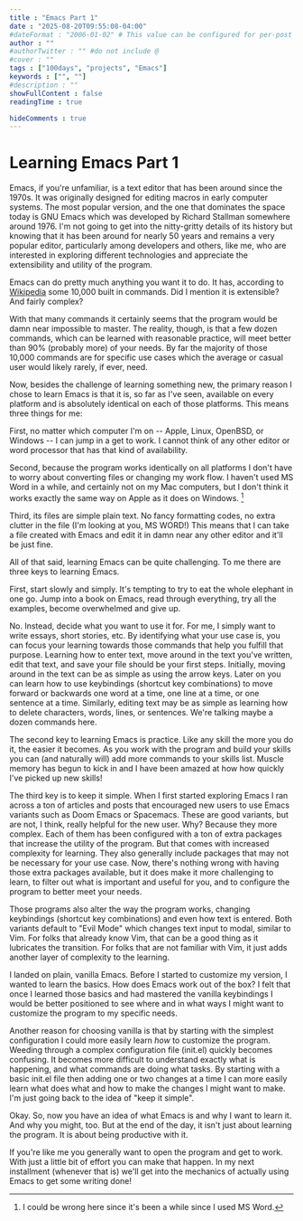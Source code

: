 ```yaml
---
title : "Emacs Part 1"
date : "2025-08-20T09:55:08-04:00"
#dateFormat : "2006-01-02" # This value can be configured for per-post date formatting
author : ""
#authorTwitter : "" #do not include @
#cover : ""
tags : ["100days", "projects", "Emacs"]
keywords : ["", ""]
#description : ""
showFullContent : false
readingTime : true

hideComments : true
---
```

# Learning Emacs Part 1

Emacs, if you're unfamiliar, is a text editor that has been around since the 1970s. It was originally designed for editing macros in early computer systems. The most popular version, and the one that dominates the space today is GNU Emacs which was developed by Richard Stallman somewhere around 1976. I'm not going to get into the nitty-gritty details of its history but knowing that it has been around for nearly 50 years and remains a very popular editor, particularly among developers and others, like me, who are interested in exploring different technologies and appreciate the extensibility and utility of the program.

Emacs can do pretty much anything you want it to do. It has, according to [Wikipedia](https://en.wikipedia.org/wiki/Emacs) some 10,000 built in commands. Did I mention it is extensible? And fairly complex?

With that many commands it certainly seems that the program would be damn near impossible to master.  The reality, though, is that a few dozen commands, which can be learned with reasonable practice, will meet better than 90% (probably more) of your needs.  By far the majority of those 10,000 commands are for specific use cases which the average or casual user would likely rarely, if ever, need.

Now, besides the challenge of learning something new, the primary reason I chose to learn Emacs is that it is, so far as I've seen, available on every platform and is absolutely identical on each of those platforms. This means three things for me: 

First, no matter which computer I'm on -- Apple, Linux, OpenBSD, or Windows -- I can jump in a get to work. I cannot think of any other editor or word processor that has that kind of availability.

Second, because the program works identically on all platforms I don't have to worry about converting files or changing my work flow. I haven't used MS Word in a while, and certainly not on my Mac computers, but I don't think it works exactly the same way on Apple as it does on Windows. [^1] 

Third, its files are simple plain text. No fancy formatting codes, no extra clutter in the file (I'm looking at you, MS WORD!) This means that I can take a file created with Emacs and edit it in damn near any other editor and it'll be just fine.

All of that said, learning Emacs can be quite challenging. To me there are three keys to learning Emacs. 

First, start slowly and simply. It's tempting to try to eat the whole elephant in one go. Jump into a book on Emacs, read through everything, try all the examples, become overwhelmed and give up. 

No. Instead, decide what you want to use it for. For me, I simply want to write essays, short stories, etc. By identifying what your use case is, you can focus your learning towards those commands that help you fulfill that purpose. Learning how to enter text, move around in the text you've written, edit that text, and save your file should be your first steps. Initially, moving around in the text can be as simple as using the arrow keys. Later on you can learn how to use keybindings (shortcut key combinations) to move forward or backwards one word at a time, one line at a time, or one sentence at a time. Similarly, editing text may be as simple as learning how to delete characters, words, lines, or sentences.  We're talking maybe a dozen commands here.  

The second key to learning Emacs is practice. Like any skill the more you do it, the easier it becomes. As you work with the program and build your skills you can (and naturally will) add more commands to your skills list. Muscle memory has begun to kick in and I have been amazed at how how quickly I've picked up new skills!

The third key is to keep it simple. When I first started exploring Emacs I ran across a ton of articles and posts that encouraged new users to use Emacs variants such as Doom Emacs or Spacemacs. These are good variants, but are not, I think, really helpful for the new user.  Why? Because they more complex.  Each of them has been configured with a ton of extra packages that increase the utility of the program. But that comes with increased complexity for learning. They also generally include packages that may not be necessary for your use case.  Now, there's nothing wrong with having those extra packages available, but it does make it more challenging to learn, to filter out what is important and useful for you, and to configure the program to better meet your needs. 

Those programs also alter the way the program works, changing keybindings (shortcut key combinations) and even how text is entered. Both variants default to "Evil Mode" which changes text input to modal, similar to Vim. For folks that already know Vim, that can be a good thing as it lubricates the transition. For folks that are not familiar with Vim, it just adds another layer of complexity to the learning.

I landed on plain, vanilla Emacs. Before I started to customize my version, I wanted to learn the basics.  How does Emacs work out of the box? I felt that once I learned those basics and had mastered the vanilla keybindings I would be better positioned to see where and in what ways I might want to customize the program to my specific needs.

Another reason for choosing vanilla is that by starting with the simplest configuration I could more easily learn _how_ to customize the program. Weeding through a complex configuration file (init.el) quickly becomes confusing. It becomes more difficult to understand exactly what is happening, and what commands are doing what tasks. By starting with a basic init.el file then adding one or two changes at a time I can more easily learn what does what and how to make the changes I might want to make.  I'm just going back to the idea of "keep it simple".

Okay.  So, now you have an idea of what Emacs is and why I want to learn it. And why you might, too. But at the end of the day, it isn't just about learning the program. It is about being productive with it.

If you're like me you generally want to open the program and get to work. With just a little bit of effort you can make that happen.  In my next installment (whenever that is) we'll get into the mechanics of actually using Emacs to get some writing done!


[^1]: I could be wrong here since it's been a while since I used MS Word.
